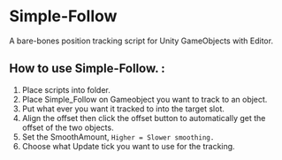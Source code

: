 # Simple-Follow
A bare-bones position tracking script for Unity GameObjects with Editor.

  
  ## How to use Simple-Follow. :
  1. Place scripts into folder.
  2. Place Simple_Follow on Gameobject you want to track to an object.
  3. Put what ever you want it tracked to into the target slot.
  4. Align the offset then click the offset button to automatically get the offset of the two objects.
  5. Set the SmoothAmount, ``Higher = Slower smoothing.``
  6. Choose what Update tick you want to use for the tracking.
